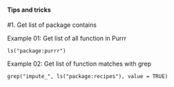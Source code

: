 #### Tips and tricks 

#1. Get list of package contains 

Example 01: Get list of all function in Purrr

`ls("package:purrr")`

Example 02: Get list of function matches with grep

`grep("impute_", ls("package:recipes"), value = TRUE)`



